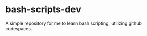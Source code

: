 # bash-scripts-dev

A simple repository for me to learn bash scripting, utilizing github codespaces.